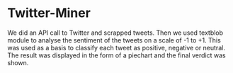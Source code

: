 # Twitter-Miner
We did an API call to Twitter and scrapped tweets. Then we used textblob module to analyse the sentiment of the tweets on a scale of -1 to +1.
This was used as a basis to classify each tweet as positive, negative or neutral. The result was displayed in the form of a piechart and the final verdict was shown.
